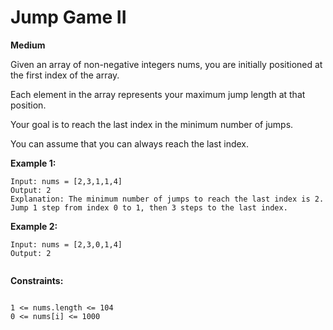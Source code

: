 # Jump Game II
**Medium**

Given an array of non-negative integers nums, you are initially positioned at the first index of the array.

Each element in the array represents your maximum jump length at that position.

Your goal is to reach the last index in the minimum number of jumps.

You can assume that you can always reach the last index.

 

**Example 1:**  
```
Input: nums = [2,3,1,1,4]
Output: 2
Explanation: The minimum number of jumps to reach the last index is 2. Jump 1 step from index 0 to 1, then 3 steps to the last index.
```
**Example 2:**  
```
Input: nums = [2,3,0,1,4]
Output: 2
 
```

**Constraints:**  
```

1 <= nums.length <= 104
0 <= nums[i] <= 1000
```